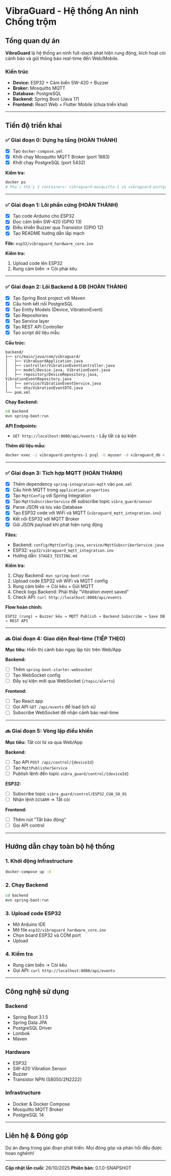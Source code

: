 # VibraGuard - Hệ thống An ninh Chống trộm

## Tổng quan dự án

**VibraGuard** là hệ thống an ninh full-stack phát hiện rung động, kích hoạt còi cảnh báo và gửi thông báo real-time đến Web/Mobile.

### Kiến trúc

- **Device:** ESP32 + Cảm biến SW-420 + Buzzer
- **Broker:** Mosquitto MQTT
- **Database:** PostgreSQL
- **Backend:** Spring Boot (Java 17)
- **Frontend:** React Web + Flutter Mobile (chưa triển khai)

---

## Tiến độ triển khai

### ✅ Giai đoạn 0: Dựng hạ tầng (HOÀN THÀNH)

- [x] Tạo `docker-compose.yml`
- [x] Khởi chạy Mosquitto MQTT Broker (port 1883)
- [x] Khởi chạy PostgreSQL (port 5432)

**Kiểm tra:**

```bash
docker ps
# Phải thấy 2 containers: vibraguard-mosquitto-1 và vibraguard-postgres-1
```

---

### ✅ Giai đoạn 1: Lõi phần cứng (HOÀN THÀNH)

- [x] Tạo code Arduino cho ESP32
- [x] Đọc cảm biến SW-420 (GPIO 13)
- [x] Điều khiển Buzzer qua Transistor (GPIO 12)
- [x] Tạo README hướng dẫn lắp mạch

**File:** `esp32/vibraguard_hardware_core.ino`

**Kiểm tra:**

1. Upload code lên ESP32
2. Rung cảm biến → Còi phải kêu

---

### ✅ Giai đoạn 2: Lõi Backend & DB (HOÀN THÀNH)

- [x] Tạo Spring Boot project với Maven
- [x] Cấu hình kết nối PostgreSQL
- [x] Tạo Entity Models (Device, VibrationEvent)
- [x] Tạo Repositories
- [x] Tạo Service layer
- [x] Tạo REST API Controller
- [x] Tạo script dữ liệu mẫu

**Cấu trúc:**

```
backend/
├── src/main/java/com/vibraguard/
│   ├── VibraGuardApplication.java
│   ├── controller/VibrationEventController.java
│   ├── model/Device.java, VibrationEvent.java
│   ├── repository/DeviceRepository.java, VibrationEventRepository.java
│   ├── service/VibrationEventService.java
│   └── dto/VibrationEventDTO.java
└── pom.xml
```

**Chạy Backend:**

```bash
cd backend
mvn spring-boot:run
```

**API Endpoints:**

- `GET http://localhost:8080/api/events` - Lấy tất cả sự kiện

**Thêm dữ liệu mẫu:**

```bash
docker exec -i vibraguard-postgres-1 psql -U myuser -d vibraguard_db < backend/src/main/resources/init-data.sql
```

---

### ✅ Giai đoạn 3: Tích hợp MQTT (HOÀN THÀNH)

- [x] Thêm dependency `spring-integration-mqtt` vào `pom.xml`
- [x] Cấu hình MQTT trong `application.properties`
- [x] Tạo `MqttConfig` với Spring Integration
- [x] Tạo `MqttSubscriberService` để subscribe topic `vibra_guard/sensor`
- [x] Parse JSON và lưu vào Database
- [x] Tạo ESP32 code với WiFi và MQTT (`vibraguard_mqtt_integration.ino`)
- [x] Kết nối ESP32 với MQTT Broker
- [x] Gửi JSON payload khi phát hiện rung động

**Files:**

- Backend: `config/MqttConfig.java`, `service/MqttSubscriberService.java`
- ESP32: `esp32/vibraguard_mqtt_integration.ino`
- Hướng dẫn: `STAGE3_TESTING.md`

**Kiểm tra:**

1. Chạy Backend: `mvn spring-boot:run`
2. Upload code ESP32 với WiFi và MQTT config
3. Rung cảm biến → Còi kêu + Gửi MQTT
4. Check logs Backend: Phải thấy "Vibration event saved"
5. Check API: `curl http://localhost:8080/api/events`

**Flow hoàn chỉnh:**

```
ESP32 (rung) → Buzzer kêu → MQTT Publish → Backend Subscribe → Save DB → REST API
```

---

### 🔜 Giai đoạn 4: Giao diện Real-time (TIẾP THEO)

**Mục tiêu:** Hiển thị cảnh báo ngay lập tức trên Web/App

**Backend:**

- [ ] Thêm `spring-boot-starter-websocket`
- [ ] Tạo WebSocket config
- [ ] Đẩy sự kiện mới qua WebSocket (`/topic/alerts`)

**Frontend:**

- [ ] Tạo React app
- [ ] Gọi API `GET /api/events` để load lịch sử
- [ ] Subscribe WebSocket để nhận cảnh báo real-time

---

### 🔜 Giai đoạn 5: Vòng lặp điều khiển

**Mục tiêu:** Tắt còi từ xa qua Web/App

**Backend:**

- [ ] Tạo API `POST /api/control/{deviceId}`
- [ ] Tạo `MqttPublisherService`
- [ ] Publish lệnh đến topic `vibra_guard/control/{deviceId}`

**ESP32:**

- [ ] Subscribe topic `vibra_guard/control/ESP32_CUA_SO_01`
- [ ] Nhận lệnh `DISARM` → Tắt còi

**Frontend:**

- [ ] Thêm nút "Tắt báo động"
- [ ] Gọi API control

---

## Hướng dẫn chạy toàn bộ hệ thống

### 1. Khởi động Infrastructure

```bash
docker-compose up -d
```

### 2. Chạy Backend

```bash
cd backend
mvn spring-boot:run
```

### 3. Upload code ESP32

- Mở Arduino IDE
- Mở file `esp32/vibraguard_hardware_core.ino`
- Chọn board ESP32 và COM port
- Upload

### 4. Kiểm tra

- Rung cảm biến → Còi kêu
- Gọi API: `curl http://localhost:8080/api/events`

---

## Công nghệ sử dụng

### Backend

- Spring Boot 3.1.5
- Spring Data JPA
- PostgreSQL Driver
- Lombok
- Maven

### Hardware

- ESP32
- SW-420 Vibration Sensor
- Buzzer
- Transistor NPN (S8050/2N2222)

### Infrastructure

- Docker & Docker Compose
- Mosquitto MQTT Broker
- PostgreSQL 14

---

## Liên hệ & Đóng góp

Dự án đang trong giai đoạn phát triển. Mọi đóng góp và phản hồi đều được hoan nghênh!

---

**Cập nhật lần cuối:** 26/10/2025
**Phiên bản:** 0.1.0-SNAPSHOT
